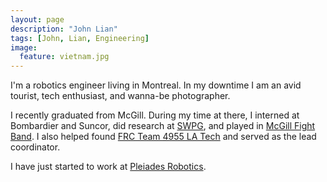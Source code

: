 ```yaml
---
layout: page
description: "John Lian"
tags: [John, Lian, Engineering]
image:
  feature: vietnam.jpg
---
```


I'm a robotics engineer living in Montreal. In my downtime I am an avid tourist, tech enthusiast, and wanna-be photographer. 

I recently graduated from McGill. During my time at there, I interned at Bombardier and Suncor, did research at [SWPG](https://mcgill.ca/mecheng/researchlabs/swpg), and played in [McGill Fight Band](http://www.mcgillathletics.ca/sports/2012/12/6/GEN_1206121625.aspx). I also helped found [FRC Team 4955 LA Tech](http://www.frc4955.com) and served as the lead coordinator. 

I have just started to work at [Pleiades Robotics](http://pleiades.ca). 